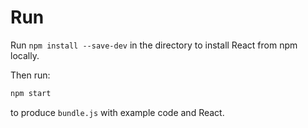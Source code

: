 
# Run

Run `npm install --save-dev` in the directory to install React from npm locally.

Then run:

```sh
npm start
```

to produce `bundle.js` with example code and React.

